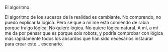 El algoritmo.

El algoritmo de los sucesos de la realidad es cambiante. No comprendo, no puedo explicar la lógica. Pero sé que a mí me está comiendo de rabia porque traigo lógica. No quiere lógica. No quiere lógica natural. A mí, a mí me da por pensar que es porque sois robots, y podría comprobar con lógica más rápidamente todos los absurdos que han sido necesarios instaurar para crear este... escenario.

